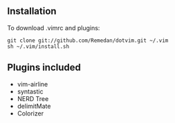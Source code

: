 Installation
------------

To download .vimrc and plugins:

    git clone git://github.com/Remedan/dotvim.git ~/.vim
    sh ~/.vim/install.sh

Plugins included
----------------

* vim-airline
* syntastic
* NERD Tree
* delimitMate
* Colorizer
